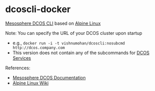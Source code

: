 # dcoscli-docker

[Mesosphere DCOS CLI](https://docs.mesosphere.com/using/cli/) based on [Alpine Linux](http://alpinelinux.org/about/)

Note: You can specify the URL of your DCOS cluster upon startup
- e.g., `docker run -i -t vishnumohan/dcoscli:nosubcmd http://dcos.company.com`
- This version does not contain any of the subcommands for [DCOS Services](https://docs.mesosphere.com/reference/servicestatus/)

References:
- [Mesosphere DCOS Documentation](https://docs.mesosphere.com)
- [Alpine Linux Wiki](http://wiki.alpinelinux.org/wiki/Main_Page)
